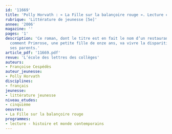 ```yaml
---
id: '11669'
title: 'Polly Horvath : « La Fille sur la balançoire rouge ». Lecture cursive '
rubrique: 'Littérature de jeunesse [5e]'
annee: '2006'
magazine: ''
pages: '1'
description: 'Ce roman, dont le titre est en fait le nom d’un restaurant, raconte
  comment Primrose, une petite fille de onze ans, va vivre la disparition en mer de
  ses parents.'
article_pdf: '11669.pdf'
revue: 'L’école des lettres des collèges'
auteurs:
- Françoise Cespédès
auteur_jeunesse:
- Polly Horvath
disciplines:
- français
jeunesse:
- littérature jeunesse
niveau_etudes:
- cinquième
oeuvres:
- La Fille sur la balançoire rouge
programmes:
- lecture - histoire et monde contemporains
---
```

